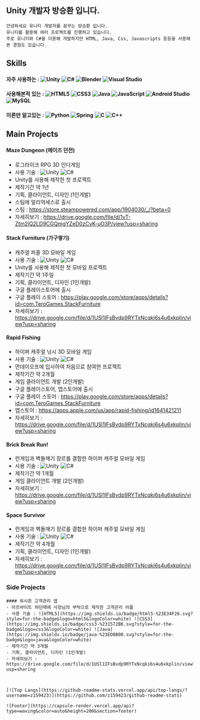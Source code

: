 <!-- ![header](https://capsule-render.vercel.app/api?type=waving&color=auto&height=200&section=header&text=&fontSize=30) -->

## Unity 개발자 방승환 입니다.

```
안녕하세요 유니티 개발자를 꿈꾸는 방승환 입니다.
유니티를 활용해 여러 프로젝트를 진행하고 있습니다.
주로 유니티와 C#을 이용해 개발하지만 HTML, Java, Css, Javascripts 등등을 사용해본 경험도 있습니다.
```
## Skills
#### 자주 사용하는 : ![Unity](https://img.shields.io/badge/unity-%23000000.svg?style=for-the-badge&logo=unity&logoColor=white) ![C#](https://img.shields.io/badge/c%23-%23239120.svg?style=for-the-badge&logo=c-sharp&logoColor=white) ![Blender](https://img.shields.io/badge/blender-%23F5792A.svg?style=for-the-badge&logo=blender&logoColor=white) ![Visual Studio](https://img.shields.io/badge/Visual%20Studio-5C2D91.svg?style=for-the-badge&logo=visual-studio&logoColor=white)

#### 사용해본적 있는 : ![HTML5](https://img.shields.io/badge/html5-%23E34F26.svg?style=for-the-badge&logo=html5&logoColor=white) ![CSS3](https://img.shields.io/badge/css3-%231572B6.svg?style=for-the-badge&logo=css3&logoColor=white) ![Java](https://img.shields.io/badge/java-%23ED8B00.svg?style=for-the-badge&logo=java&logoColor=white) ![JavaScript](https://img.shields.io/badge/javascript-%23323330.svg?style=for-the-badge&logo=javascript&logoColor=%23F7DF1E) ![Android Studio](https://img.shields.io/badge/Android%20Studio-3DDC84.svg?style=for-the-badge&logo=android-studio&logoColor=white) ![MySQL](https://img.shields.io/badge/mysql-%2300f.svg?style=for-the-badge&logo=mysql&logoColor=white)

#### 이론만 알고있는 : ![Python](https://img.shields.io/badge/python-3670A0?style=for-the-badge&logo=python&logoColor=ffdd54) ![Spring](https://img.shields.io/badge/spring-%236DB33F.svg?style=for-the-badge&logo=spring&logoColor=white) ![C](https://img.shields.io/badge/c-%2300599C.svg?style=for-the-badge&logo=c&logoColor=white) ![C++](https://img.shields.io/badge/c++-%2300599C.svg?style=for-the-badge&logo=c%2B%2B&logoColor=white)   
   
   
   

## Main Projects

#### Maze Dungeon (메이즈 던전)
- 로그라이크 RPG 3D 인디게임
- 사용 기술 : ![Unity](https://img.shields.io/badge/unity-%23000000.svg?style=for-the-badge&logo=unity&logoColor=white) ![C#](https://img.shields.io/badge/c%23-%23239120.svg?style=for-the-badge&logo=c-sharp&logoColor=white)
- Unity를 사용해 제작한 첫 프로젝트
- 제작기간 약 1년
- 기획, 클라이언트, 디자인 (1인개발)
- 스팀에 얼리억세스로 출시
- 스팀 :  https://store.steampowered.com/app/1904030/_/?beta=0
- 자세히보기 : https://drive.google.com/file/d/1vT-Ztm2jQ2LD9CGQmgYZeD0zCyK-uO3P/view?usp=sharing

#### Stack Furniture (가구쌓기)
- 캐주얼 퍼즐 3D 모바일 게임
- 사용 기술 : ![Unity](https://img.shields.io/badge/unity-%23000000.svg?style=for-the-badge&logo=unity&logoColor=white) ![C#](https://img.shields.io/badge/c%23-%23239120.svg?style=for-the-badge&logo=c-sharp&logoColor=white)
- Unity를 사용해 제작한 첫 모바일 프로젝트
- 제작기간 약 1주일
- 기획, 클라이언트, 디자인 (1인개발)
- 구글 플레이스토어에 출시
- 구글 플레이 스토어 :  https://play.google.com/store/apps/details?id=com.TeroGames.StackFurniture
- 자세히보기 : https://drive.google.com/file/d/1USl1IFsBvdp9RYTxNcqki6s4u6xkplin/view?usp=sharing

#### Rapid Fishing
- 하이퍼 캐주얼 낚시 3D 모바일 게임
- 사용 기술 : ![Unity](https://img.shields.io/badge/unity-%23000000.svg?style=for-the-badge&logo=unity&logoColor=white) ![C#](https://img.shields.io/badge/c%23-%23239120.svg?style=for-the-badge&logo=c-sharp&logoColor=white)
- 먼데이오프에 입사하여 처음으로 참여한 프로젝트
- 제작기간 약 2개월
- 게임 클라이언트 개발 (2인개발)
- 구글 플레이스토어, 앱스토어에 출시
- 구글 플레이 스토어 :  https://play.google.com/store/apps/details?id=com.TeroGames.StackFurniture
- 앱스토어 : https://apps.apple.com/us/app/rapid-fishing/id1641421211
- 자세히보기 : https://drive.google.com/file/d/1USl1IFsBvdp9RYTxNcqki6s4u6xkplin/view?usp=sharing

#### Brick Break Run!
- 런게임과 벽돌깨기 장르를 결합한 하이퍼 캐주얼 모바일 게임
- 사용 기술 : ![Unity](https://img.shields.io/badge/unity-%23000000.svg?style=for-the-badge&logo=unity&logoColor=white) ![C#](https://img.shields.io/badge/c%23-%23239120.svg?style=for-the-badge&logo=c-sharp&logoColor=white)
- 제작기간 약 1개월
- 게임 클라이언트 개발 (2인개발)
- 자세히보기 : https://drive.google.com/file/d/1USl1IFsBvdp9RYTxNcqki6s4u6xkplin/view?usp=sharing

#### Space Survivor
- 런게임과 벽돌깨기 장르를 결합한 하이퍼 캐주얼 모바일 게임
- 사용 기술 : ![Unity](https://img.shields.io/badge/unity-%23000000.svg?style=for-the-badge&logo=unity&logoColor=white) ![C#](https://img.shields.io/badge/c%23-%23239120.svg?style=for-the-badge&logo=c-sharp&logoColor=white)
- 제작기간 약 4개월
- 기획, 클라이언트, 디자인 (1인개발)
- 자세히보기 : https://drive.google.com/file/d/1USl1IFsBvdp9RYTxNcqki6s4u6xkplin/view?usp=sharing



### Side Projects
```
#### 워시존 고객관리 앱
- 아르바이트 하던때에 사장님의 부탁으로 제작한 고객관리 어플
- 사용 기술 : ![HTML5](https://img.shields.io/badge/html5-%23E34F26.svg?style=for-the-badge&logo=html5&logoColor=white) ![CSS3](https://img.shields.io/badge/css3-%231572B6.svg?style=for-the-badge&logo=css3&logoColor=white) ![Java](https://img.shields.io/badge/java-%23ED8B00.svg?style=for-the-badge&logo=java&logoColor=white)
- 제작기간 약 3개월
- 기획, 클라이언트, 디자인 (1인개발)
- 자세히보기 : https://drive.google.com/file/d/1USl1IFsBvdp9RYTxNcqki6s4u6xkplin/view?usp=sharing



[![Top Langs](https://github-readme-stats.vercel.app/api/top-langs/?username=z159423)](https://github.com/z159423/github-readme-stats)

![Footer](https://capsule-render.vercel.app/api?type=waving&color=auto&height=200&section=footer)
